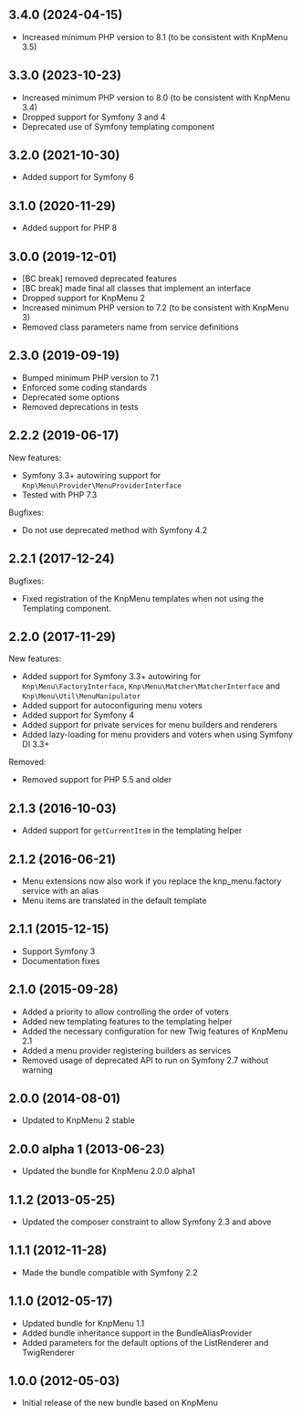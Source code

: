 ## 3.4.0 (2024-04-15)

* Increased minimum PHP version to 8.1 (to be consistent with KnpMenu 3.5)

## 3.3.0 (2023-10-23)

* Increased minimum PHP version to 8.0 (to be consistent with KnpMenu 3.4)
* Dropped support for Symfony 3 and 4
* Deprecated use of Symfony templating component

## 3.2.0 (2021-10-30)

* Added support for Symfony 6

## 3.1.0 (2020-11-29)

* Added support for PHP 8

## 3.0.0 (2019-12-01)

* [BC break] removed deprecated features
* [BC break] made final all classes that implement an interface
* Dropped support for KnpMenu 2
* Increased minimum PHP version to 7.2 (to be consistent with KnpMenu 3)
* Removed class parameters name from service definitions

## 2.3.0 (2019-09-19)

* Bumped minimum PHP version to 7.1
* Enforced some coding standards
* Deprecated some options
* Removed deprecations in tests

## 2.2.2 (2019-06-17)

New features:

* Symfony 3.3+ autowiring support for `Knp\Menu\Provider\MenuProviderInterface`
* Tested with PHP 7.3

Bugfixes:

* Do not use deprecated method with Symfony 4.2

## 2.2.1 (2017-12-24)

Bugfixes:

* Fixed registration of the KnpMenu templates when not using the Templating component.

## 2.2.0 (2017-11-29)

New features:

* Added support for Symfony 3.3+ autowiring for `Knp\Menu\FactoryInterface`, `Knp\Menu\Matcher\MatcherInterface` and `Knp\Menu\Util\MenuManipulator`
* Added support for autoconfiguring menu voters
* Added support for Symfony 4
* Added support for private services for menu builders and renderers
* Added lazy-loading for menu providers and voters when using Symfony DI 3.3+

Removed:

* Removed support for PHP 5.5 and older

## 2.1.3 (2016-10-03)

* Added support for `getCurrentItem` in the templating helper

## 2.1.2 (2016-06-21)

* Menu extensions now also work if you replace the knp_menu.factory service with an alias
* Menu items are translated in the default template

## 2.1.1 (2015-12-15)

* Support Symfony 3
* Documentation fixes

## 2.1.0 (2015-09-28)

* Added a priority to allow controlling the order of voters
* Added new templating features to the templating helper
* Added the necessary configuration for new Twig features of KnpMenu 2.1
* Added a menu provider registering builders as services
* Removed usage of deprecated API to run on Symfony 2.7 without warning

## 2.0.0 (2014-08-01)

* Updated to KnpMenu 2 stable

## 2.0.0 alpha 1 (2013-06-23)

* Updated the bundle for KnpMenu 2.0.0 alpha1

## 1.1.2 (2013-05-25)

* Updated the composer constraint to allow Symfony 2.3 and above

## 1.1.1 (2012-11-28)

* Made the bundle compatible with Symfony 2.2

## 1.1.0 (2012-05-17)

* Updated bundle for KnpMenu 1.1
* Added bundle inheritance support in the BundleAliasProvider
* Added parameters for the default options of the ListRenderer and TwigRenderer

## 1.0.0 (2012-05-03)

* Initial release of the new bundle based on KnpMenu
